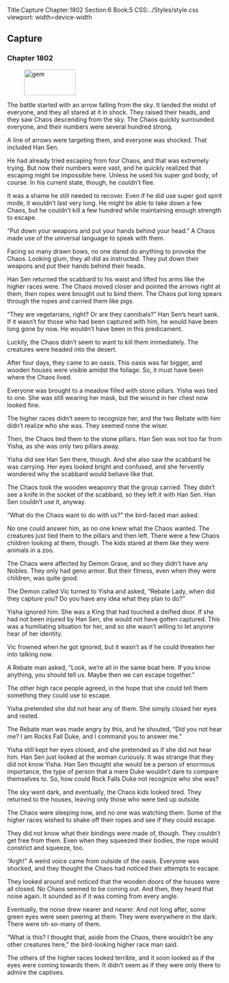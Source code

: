 Title:Capture 
Chapter:1802 
Section:6 
Book:5 
CSS:../Styles/style.css 
viewport: width=device-width
  
## Capture
### Chapter 1802 
<figure>
	<img src="../Images/gem.gif" alt="gem" id="gem" width="120" height="60" />
</figure>
  

  
  The battle started with an arrow falling from the sky. It landed the midst of everyone, and they all stared at it in shock. They raised their heads, and they saw Chaos descending from the sky. The Chaos quickly surrounded everyone, and their numbers were several hundred strong.

A line of arrows were targeting them, and everyone was shocked. That included Han Sen.

He had already tried escaping from four Chaos, and that was extremely trying. But now their numbers were vast, and he quickly realized that escaping might be impossible here. Unless he used his super god body, of course. In his current state, though, he couldn’t flee.

It was a shame he still needed to recover. Even if he did use super god spirit mode, it wouldn’t last very long. He might be able to take down a few Chaos, but he couldn’t kill a few hundred while maintaining enough strength to escape.

“Put down your weapons and put your hands behind your head.” A Chaos made use of the universal language to speak with them.

Facing so many drawn bows, no one dared do anything to provoke the Chaos. Looking glum, they all did as instructed. They put down their weapons and put their hands behind their heads.

Han Sen returned the scabbard to his waist and lifted his arms like the higher races were. The Chaos moved closer and pointed the arrows right at them, then ropes were brought out to bind them. The Chaos put long spears through the ropes and carried them like pigs.

“They are vegetarians, right? Or are they cannibals?” Han Sen’s heart sank. If it wasn’t for those who had been captured with him, he would have been long gone by now. He wouldn’t have been in this predicament.

Luckily, the Chaos didn’t seem to want to kill them immediately. The creatures were headed into the desert.

After four days, they came to an oasis. This oasis was far bigger, and wooden houses were visible amidst the foliage. So, it must have been where the Chaos lived.

Everyone was brought to a meadow filled with stone pillars. Yisha was tied to one. She was still wearing her mask, but the wound in her chest now looked fine.

The higher races didn’t seem to recognize her, and the two Rebate with him didn’t realize who she was. They seemed none the wiser.

Then, the Chaos tied them to the stone pillars. Han Sen was not too far from Yisha, as she was only two pillars away.

Yisha did see Han Sen there, though. And she also saw the scabbard he was carrying. Her eyes looked bright and confused, and she fervently wondered why the scabbard would behave like that.

The Chaos took the wooden weaponry that the group carried. They didn’t see a knife in the socket of the scabbard, so they left it with Han Sen. Han Sen couldn’t use it, anyway.

“What do the Chaos want to do with us?” the bird-faced man asked.

No one could answer him, as no one knew what the Chaos wanted. The creatures just tied them to the pillars and then left. There were a few Chaos children looking at them, though. The kids stared at them like they were animals in a zoo.

The Chaos were affected by Demon Grave, and so they didn’t have any Nobles. They only had geno armor. But their fitness, even when they were children, was quite good.

The Demon called Vic turned to Yisha and asked, “Rebate Lady, when did they capture you? Do you have any idea what they plan to do?”

Yisha ignored him. She was a King that had touched a deified door. If she had not been injured by Han Sen, she would not have gotten captured. This was a humiliating situation for her, and so she wasn’t willing to let anyone hear of her identity.

Vic frowned when he got ignored, but it wasn’t as if he could threaten her into talking now.

A Rebate man asked, “Look, we’re all in the same boat here. If you know anything, you should tell us. Maybe then we can escape together.”

The other high race people agreed, in the hope that she could tell them something they could use to escape.

Yisha pretended she did not hear any of them. She simply closed her eyes and rested.

The Rebate man was made angry by this, and he shouted, “Did you not hear me? I am Rocks Fall Duke, and I command you to answer me.”

Yisha still kept her eyes closed, and she pretended as if she did not hear him. Han Sen just looked at the woman curiously. It was strange that they did not know Yisha. Han Sen thought she would be a person of enormous importance, the type of person that a mere Duke wouldn’t dare to compare themselves to. So, how could Rock Falls Duke not recognize who she was?

The sky went dark, and eventually, the Chaos kids looked tired. They returned to the houses, leaving only those who were tied up outside.

The Chaos were sleeping now, and no one was watching them. Some of the higher races wished to shake off their ropes and see if they could escape.

They did not know what their bindings were made of, though. They couldn’t get free from them. Even when they squeezed their bodies, the rope would constrict and squeeze, too.

“Argh!” A weird voice came from outside of the oasis. Everyone was shocked, and they thought the Chaos had noticed their attempts to escape.

They looked around and noticed that the wooden doors of the houses were all closed. No Chaos seemed to be coming out. And then, they heard that noise again. It sounded as if it was coming from every angle.

Eventually, the noise drew nearer and nearer. And not long after, some green eyes were seen peering at them. They were everywhere in the dark. There were oh-so-many of them.

“What is this? I thought that, aside from the Chaos, there wouldn’t be any other creatures here,” the bird-looking higher race man said.

The others of the higher races looked terrible, and it soon looked as if the eyes were coming towards them. It didn’t seem as if they were only there to admire the captives.
